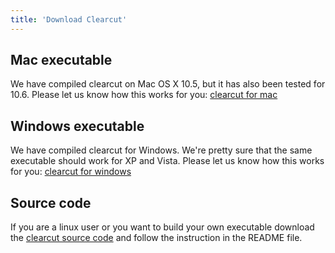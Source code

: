 ```yaml
---
title: 'Download Clearcut'
---
```

## Mac executable

We have compiled clearcut on Mac OS X 10.5, but it has also been tested
for 10.6. Please let us know how this works for you: [ clearcut for
mac](https://mothur.s3.us-east-2.amazonaws.com/wiki/clearcut.mac.zip)

## Windows executable

We have compiled clearcut for Windows. We\'re pretty sure that the same
executable should work for XP and Vista. Please let us know how this
works for you: [ clearcut for
windows](https://mothur.s3.us-east-2.amazonaws.com/wiki/clearcut.win.zip)

## Source code

If you are a linux user or you want to build your own executable
download the [ clearcut source
code](https://mothur.s3.us-east-2.amazonaws.com/wiki/clearcut.source.zip) and follow the instruction
in the README file.
